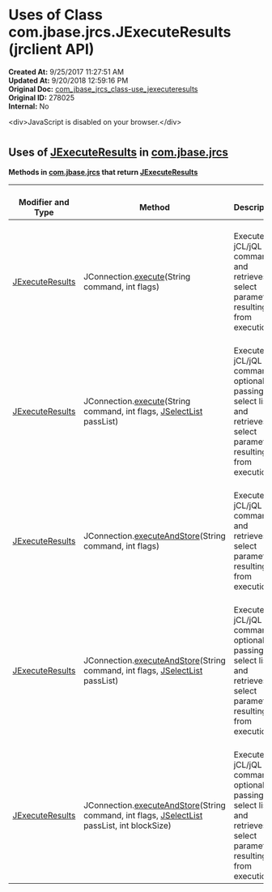 # Uses of Class com.jbase.jrcs.JExecuteResults (jrclient   API)

**Created At:** 9/25/2017 11:27:51 AM  
**Updated At:** 9/20/2018 12:59:16 PM  
**Original Doc:** [com_jbase_jrcs_class-use_jexecuteresults](https://docs.jbase.com/39245-class-use/com_jbase_jrcs_class-use_jexecuteresults)  
**Original ID:** 278025  
**Internal:** No  

<!--<br>    try {<br>        if (location.href.indexOf('is-external=true') == -1) {<br>            parent.document.title="Uses of Class com.jbase.jrcs.JExecuteResults (jrclient   API)";<br>        }<br>    }<br>    catch(err) {<br>    }<br>//-->&lt;div&gt;JavaScript is disabled on your browser.&lt;/div&gt;
# 

## Uses of [JExecuteResults](./../../jexecuteresults-%28jrclient-api%29 "class in com.jbase.jrcs") in [com.jbase.jrcs](./../../com.jbase.jrcs-%28jrclient---api%29)



**Methods in [com.jbase.jrcs](./../../com.jbase.jrcs-%28jrclient---api%29) that return [JExecuteResults](./../../jexecuteresults-%28jrclient-api%29 "class in com.jbase.jrcs")**


| <br>Modifier and Type<br> | <br>Method<br> | <br>Description<br> |
| --- | --- | --- |
| <br>[JExecuteResults](./../../jexecuteresults-%28jrclient-api%29 "class in com.jbase.jrcs")<br> | <br>JConnection.[execute](/jrcs/com_jbase_jrcs_JConnection#execute-java.lang.String-int-)(String command, int flags)<br> | <br>Executes a jCL/jQL command and retrieves select parameters resulting from execution<br> |
| <br>[JExecuteResults](./../../jexecuteresults-%28jrclient-api%29 "class in com.jbase.jrcs")<br> | <br>JConnection.[execute](/jrcs/com_jbase_jrcs_JConnection#execute-java.lang.String-int-com.jbase.jrcs.JSelectList-)(String command, int flags, [JSelectList](./../../jselectlist-%28jrclient---api%29 "class in com.jbase.jrcs") passList)<br> | <br>Executes a jCL/jQL command optionally passing it a select list and retrieves select parameters resulting from execution<br> |
| <br>[JExecuteResults](./../../jexecuteresults-%28jrclient-api%29 "class in com.jbase.jrcs")<br> | <br>JConnection.[executeAndStore](/jrcs/com_jbase_jrcs_JConnection#executeAndStore-java.lang.String-int-)(String command, int flags)<br> | <br>Executes a jCL/jQL command and retrieves select parameters resulting from execution.<br> |
| <br>[JExecuteResults](./../../jexecuteresults-%28jrclient-api%29 "class in com.jbase.jrcs")<br> | <br>JConnection.[executeAndStore](/jrcs/com_jbase_jrcs_JConnection#executeAndStore-java.lang.String-int-com.jbase.jrcs.JSelectList-)(String command, int flags, [JSelectList](./../../jselectlist-%28jrclient---api%29 "class in com.jbase.jrcs") passList)<br> | <br>Executes a jCL/jQL command optionally passing it a select list and retrieves select parameters resulting from execution.<br> |
| <br>[JExecuteResults](./../../jexecuteresults-%28jrclient-api%29 "class in com.jbase.jrcs")<br> | <br>JConnection.[executeAndStore](/jrcs/com_jbase_jrcs_JConnection#executeAndStore-java.lang.String-int-com.jbase.jrcs.JSelectList-int-)(String command, int flags, [JSelectList](./../../jselectlist-%28jrclient---api%29 "class in com.jbase.jrcs") passList, int blockSize)<br> | <br>Executes a jCL/jQL command optionally passing it a select list and retrieves select parameters resulting from execution.<br> |


